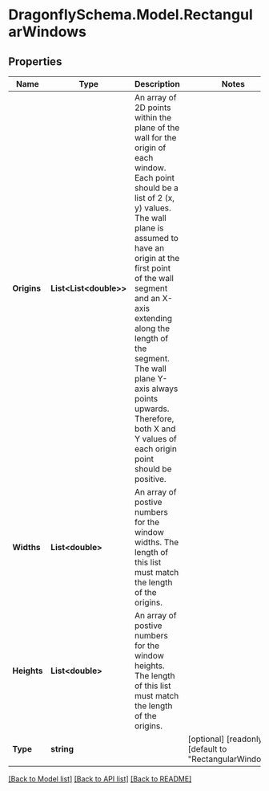 
# DragonflySchema.Model.RectangularWindows

## Properties

Name | Type | Description | Notes
------------ | ------------- | ------------- | -------------
**Origins** | **List&lt;List&lt;double&gt;&gt;** | An array of 2D points within the plane of the wall for the origin of each window. Each point should be a list of 2 (x, y) values. The wall plane is assumed to have an origin at the first point of the wall segment and an X-axis extending along the length of the segment. The wall plane Y-axis always points upwards. Therefore, both X and Y values of each origin point should be positive. | 
**Widths** | **List&lt;double&gt;** | An array of postive numbers for the window widths. The length of this list must match the length of the origins. | 
**Heights** | **List&lt;double&gt;** | An array of postive numbers for the window heights. The length of this list must match the length of the origins. | 
**Type** | **string** |  | [optional] [readonly] [default to "RectangularWindows"]

[[Back to Model list]](../README.md#documentation-for-models)
[[Back to API list]](../README.md#documentation-for-api-endpoints)
[[Back to README]](../README.md)


